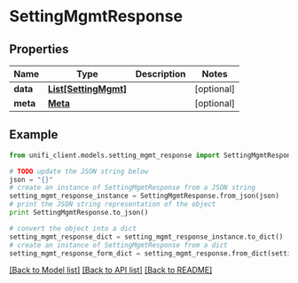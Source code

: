 # SettingMgmtResponse


## Properties

Name | Type | Description | Notes
------------ | ------------- | ------------- | -------------
**data** | [**List[SettingMgmt]**](SettingMgmt.md) |  | [optional] 
**meta** | [**Meta**](Meta.md) |  | [optional] 

## Example

```python
from unifi_client.models.setting_mgmt_response import SettingMgmtResponse

# TODO update the JSON string below
json = "{}"
# create an instance of SettingMgmtResponse from a JSON string
setting_mgmt_response_instance = SettingMgmtResponse.from_json(json)
# print the JSON string representation of the object
print SettingMgmtResponse.to_json()

# convert the object into a dict
setting_mgmt_response_dict = setting_mgmt_response_instance.to_dict()
# create an instance of SettingMgmtResponse from a dict
setting_mgmt_response_form_dict = setting_mgmt_response.from_dict(setting_mgmt_response_dict)
```
[[Back to Model list]](../README.md#documentation-for-models) [[Back to API list]](../README.md#documentation-for-api-endpoints) [[Back to README]](../README.md)


